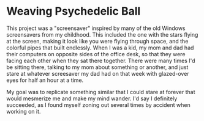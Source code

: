 # Weaving Psychedelic Ball

This project was a "screensaver" inspired by many of the old Windows screensavers from my childhood. This included the one with the stars flying at the screen, making it look like you were flying through space, and the colorful pipes that built endlessly. When I was a kid, my mom and dad had their computers on opposite sides of the office desk, so that they were facing each other when they sat there together. There were many times I'd be sitting there, talking to my mom about something or another, and just stare at whatever screesaver my dad had on that week with glazed-over eyes for half an hour at a time. 

My goal was to replicate something similar that I could stare at forever that would mesmerize me and make my mind wander. I'd say I definitely succeeded, as I found myself zoning out several times by accident when working on it. 
